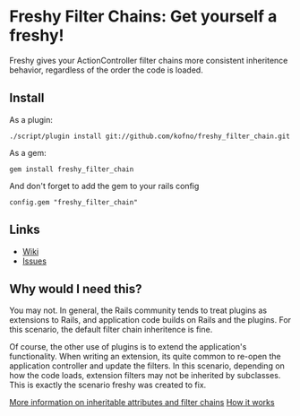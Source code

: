 # Freshy Filter Chains: Get yourself a freshy!

Freshy gives your ActionController filter chains more consistent inheritence behavior, regardless of the order the code is loaded.

## Install

As a plugin:

    ./script/plugin install git://github.com/kofno/freshy_filter_chain.git

As a gem:

    gem install freshy_filter_chain

And don't forget to add the gem to your rails config

    config.gem "freshy_filter_chain"

## Links

* [Wiki](http://wiki.github.com/kofno/freshy_filter_chain)
* [Issues](http://github.com/kofno/freshy_filter_chain/issues)

## Why would I need this?

You may not. In general, the Rails community tends to treat plugins as extensions to Rails, and application code builds on Rails and the plugins. For this scenario, the default filter chain inheritence is fine.

Of course, the other use of plugins is to extend the application's functionality. When writing an extension, its quite common to re-open the application controller and update the filters. In this scenario, depending on how the code loads, extension filters may not be inherited by subclasses. This is exactly the scenario freshy was created to fix.

[More information on inheritable attributes and filter chains](http://wiki.github.com/kofno/freshy_filter_chain/rails-inheritable-attributes)
[How it works](http://wiki.github.com/kofno/freshy_filter_chain/how-it-works)



